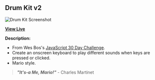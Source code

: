 ## Drum Kit v2

![Drum Kit Screenshot](#)

**[View Live](https://ejmiranda.github.io/drum-kit-v2/)**

**Description:**
- From Wes Bos's [JavaScript 30 Day Challenge](https://github.com/wesbos/JavaScript30).
- Create an onscreen keyboard to play different sounds when keys are pressed or clicked.
- Mario style.

> **_"It's-a Me, Mario!"_** - Charles Martinet